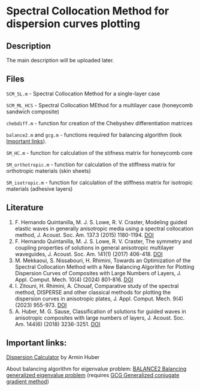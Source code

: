 # Spectral Collocation Method for dispersion curves plotting
## Description
The main description will be uploaded later. 


## Files

`SCM_SL.m` - Spectral Collocation Method for a single-layer case

`SCM_ML_HCS` - Spectral Collocation MEthod for a multilayer case (honeycomb sandwich composite)

`chebdiff.m` - function for creation of the Chebyshev differentiation matrices

`balance2.m` and `gcg.m` - functions required for balancing algorithm (look [Important links](#important-links)).

`SM_HC.m` - function for calculation of the stifness matrix for honeycomb core

`SM_orthotropic.m` - function for calculation of the stiffness matrix for orthotropic materials (skin sheets)

`SM_isotropic.m` - function for calculation of the stiffness matrix for isotropic materials (adhesive layers)

## Literature
1. F. Hernando Quintanilla, M. J. S. Lowe, R. V. Craster, Modeling guided elastic waves in generally anisotropic media using a spectral collocation method, J. Acoust. Soc. Am. 137.3 (2015) 1180-1194. [DOI](https://doi.org/10.1121/1.4913777)
2. F. Hernando Quintanilla, M. J. S. Lowe, R. V. Craster, The symmetry and coupling properties of solutions in general anisotropic multilayer waveguides, J. Acoust. Soc. Am. 141(1) (2017) 406-418. [DOI](https://doi.org/10.1121/1.4973543)
3. M. Mekkaoui, S. Nissabouri, H. Rhimini, Towards an Optimization of the Spectral Collocation Method with a New Balancing Algorithm for Plotting Dispersion Curves of Composites with Large Numbers of Layers, J. Appl. Comput. Mech. 10(4) (2024) 801-816. [DOI](https://doi.org/10.22055/jacm.2024.45578.4390)
4. I. Zitouni, H. Rhimini, A. Chouaf, Comparative study of the spectral method, DISPERSE and other‎ classical methods for plotting the dispersion curves in‎ anisotropic plates, J. Appl. Comput. Mech. 9(4) (2023) 955-973. [DOI](https://doi.org/10.22055/jacm.2023.42530.3941)
5. A. Huber, M. G. Sause, Classification of solutions for guided waves in anisotropic composites with large numbers of layers, J. Acoust. Soc. Am. 144(6) (2018) 3236-3251. [DOI](https://doi.org/10.1121/1.5082299)

## Important links:
[Dispersion Calculator](https://github.com/ArminHuber/Dispersion-Calculator) by Armin Huber

About balancing algorithm for eigenvalue problem:
[BALANCE2 Balancing generalized eigenvalue problem](https://www.mathworks.com/matlabcentral/fileexchange/49719-balance2-balancing-generalized-eigenvalue-problem) (requires
[GCG Generalized conjugate gradient method](https://www.mathworks.com/matlabcentral/fileexchange/49720-gcg-generalized-conjugate-gradient-method))
